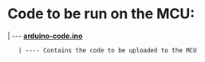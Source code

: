 # Code to be run on the MCU:

| --- [**arduino-code.ino**](https://github.com/manuaatitya/Nymble_Tasks/blob/master/arduino-code/arduino-code.ino)

       | ---- Contains the code to be uploaded to the MCU